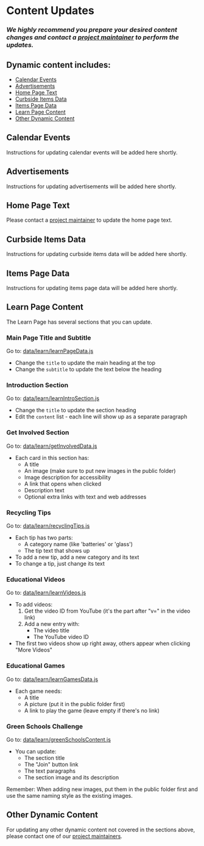 # Content Updates

### _**We highly recommend you prepare your desired content changes and contact a [project maintainer](maintainers.md#primary-contacts) to perform the updates.**_

## Dynamic content includes:

- [Calendar Events](#calendar-events)
- [Advertisements](#advertisements)
- [Home Page Text](#home-page-text)
- [Curbside Items Data](#curbside-items-data)
- [Items Page Data](#items-page-data)
- [Learn Page Content](#learn-page-content)
- [Other Dynamic Content](#other-dynamic-content)

## Calendar Events

Instructions for updating calendar events will be added here shortly.

## Advertisements

Instructions for updating advertisements will be added here shortly.

## Home Page Text

Please contact a [project maintainer](maintainers.md#primary-contacts) to update the home page text.

## Curbside Items Data

Instructions for updating curbside items data will be added here shortly.

## Items Page Data

Instructions for updating items page data will be added here shortly.

## Learn Page Content

The Learn Page has several sections that you can update.

### Main Page Title and Subtitle

Go to: [data/learn/learnPageData.js](https://github.com/skyler-hall/Recyclepediamdc/tree/main/data/learn/learnPageData.js)

- Change the `title` to update the main heading at the top
- Change the `subtitle` to update the text below the heading

### Introduction Section

Go to: [data/learn/learnIntroSection.js](https://github.com/skyler-hall/Recyclepediamdc/tree/main/data/learn/learnIntroSection.js)

- Change the `title` to update the section heading
- Edit the `content` list - each line will show up as a separate paragraph

### Get Involved Section

Go to: [data/learn/getInvolvedData.js](https://github.com/skyler-hall/Recyclepediamdc/tree/main/data/learn/getInvolvedData.js)

- Each card in this section has:
  - A title
  - An image (make sure to put new images in the public folder)
  - Image description for accessibility
  - A link that opens when clicked
  - Description text
  - Optional extra links with text and web addresses

### Recycling Tips

Go to: [data/learn/recyclingTips.js](https://github.com/skyler-hall/Recyclepediamdc/tree/main/data/learn/recyclingTips.js)

- Each tip has two parts:
  - A category name (like 'batteries' or 'glass')
  - The tip text that shows up
- To add a new tip, add a new category and its text
- To change a tip, just change its text

### Educational Videos

Go to: [data/learn/learnVideos.js](https://github.com/skyler-hall/Recyclepediamdc/tree/main/data/learn/learnVideos.js)

- To add videos:
  1. Get the video ID from YouTube (it's the part after "v=" in the video link)
  2. Add a new entry with:
     - The video title
     - The YouTube video ID
- The first two videos show up right away, others appear when clicking "More Videos"

### Educational Games

Go to: [data/learn/learnGamesData.js](https://github.com/skyler-hall/Recyclepediamdc/tree/main/data/learn/learnGamesData.js)

- Each game needs:
  - A title
  - A picture (put it in the public folder first)
  - A link to play the game (leave empty if there's no link)

### Green Schools Challenge

Go to: [data/learn/greenSchoolsContent.js](https://github.com/skyler-hall/Recyclepediamdc/tree/main/data/learn/greenSchoolsContent.js)

- You can update:
  - The section title
  - The "Join" button link
  - The text paragraphs
  - The section image and its description

Remember: When adding new images, put them in the public folder first and use the same naming style as the existing images.

## Other Dynamic Content

For updating any other dynamic content not covered in the sections above, please contact one of our [project maintainers](maintainers.md#primary-contacts).
